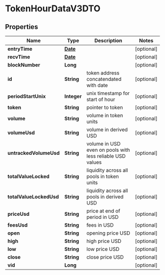

# TokenHourDataV3DTO

## Properties

Name | Type | Description | Notes
------------ | ------------- | ------------- | -------------
**entryTime** | [**Date**](Date.md) |  |  [optional]
**recvTime** | [**Date**](Date.md) |  |  [optional]
**blockNumber** | **Long** |  |  [optional]
**id** | **String** | token address concatendated with date |  [optional]
**periodStartUnix** | **Integer** | unix timestamp for start of hour |  [optional]
**token** | **String** | pointer to token |  [optional]
**volume** | **String** | volume in token units |  [optional]
**volumeUsd** | **String** | volume in derived USD |  [optional]
**untrackedVolumeUsd** | **String** | volume in USD even on pools with less reliable USD values |  [optional]
**totalValueLocked** | **String** | liquidity across all pools in token units |  [optional]
**totalValueLockedUsd** | **String** | liquidity across all pools in derived USD |  [optional]
**priceUsd** | **String** | price at end of period in USD |  [optional]
**feesUsd** | **String** | fees in USD |  [optional]
**open** | **String** | opening price USD |  [optional]
**high** | **String** | high price USD |  [optional]
**low** | **String** | low price USD |  [optional]
**close** | **String** | close price USD |  [optional]
**vid** | **Long** |  |  [optional]




